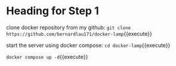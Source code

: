 # Heading for Step 1

clone docker repository from my github:
`git clone https://github.com/bernardlau171/docker-lamp`{{execute}}

start the server using docker compose:
`cd docker-lamp`{{execute}}

`docker compose up -d`{{execute}}
